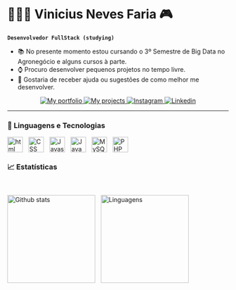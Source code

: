 # 🧑🏿‍💻 Vinicius Neves Faria 🎮

**`Desenvolvedor FullStack (studying)`**

- 📚 No presente momento estou cursando o 3º Semestre de Big Data no Agronegócio e alguns cursos à parte.
- ⌚ Procuro desenvolver pequenos projetos no tempo livre.
- 🧐 Gostaria de receber ajuda ou sugestões de como melhor me desenvolver.

<p align="center">
  <a href="https://vininevesfaria-exe.github.io/portfolio/">
    <img alt="My portfolio" title="My portfolio" src="https://custom-icon-badges.demolab.com/badge/-portfolio-purple?style=for-the-badge&logoColor=white&logo=repo"/>
  </a>
  <a href="https://vininevesfaria-exe.github.io/portfolio/project.html">
    <img alt="My projects" title="My projects" src="https://custom-icon-badges.demolab.com/badge/-projects-rgb(34, 119, 0)?style=for-the-badge&logoColor=white&logo=code"/>
  </a>
  <a href="https://www.instagram.com/vincius_n/">
    <img alt="Instagram" title="My instagram" src="https://custom-icon-badges.demolab.com/badge/-Instagram-rgb(158, 3, 80)?style=for-the-badge&logoColor=white&logo=instagram"/>
  </a>
  <a href="https://www.linkedin.com/in/vinicius-neves-faria/">
    <img alt="Linkedin" title="My linkedin" src="https://custom-icon-badges.demolab.com/badge/-Linkedin-rgb(3, 88, 158)?style=for-the-badge&logoColor=white&logo=linkedin"/>
  </a>
</p>

---

### 🤖 Linguagens e Tecnologias

<img
  align='left'
  alt='html'
  title='html'
  width='35px'
  style="padding-right: 10px;"
  src="https://cdn.jsdelivr.net/gh/devicons/devicon@latest/icons/html5/html5-original.svg"
/>

<img
  align='left'
  alt='CSS'
  title='CSS'
  width='35px'
  style="padding-right: 10px;"
  src="https://cdn.jsdelivr.net/gh/devicons/devicon@latest/icons/css3/css3-original.svg"
/>

<img
  align='left'
  alt='Javascript'
  title='Javascript'
  width='35px'
  style="padding-right: 10px;"
  src="https://cdn.jsdelivr.net/gh/devicons/devicon@latest/icons/javascript/javascript-original.svg"
/>

<img
  align='left'
  alt='Java'
  title='Java'
  width='35px'
  style="padding-right: 10px;"
  src="https://cdn.jsdelivr.net/gh/devicons/devicon@latest/icons/java/java-original.svg"
/>

<img
  align='left'
  alt='MySQL'
  title='MySQL'
  width='35px'
  style="padding-right: 10px;"
  src="https://cdn.jsdelivr.net/gh/devicons/devicon@latest/icons/mysql/mysql-original-wordmark.svg"
/>

<img
  align='left'
  alt='PHP'
  title='PHP'
  width='35px'
  style="padding-right: 10px;"
  src="https://cdn.jsdelivr.net/gh/devicons/devicon@latest/icons/php/php-original.svg"
/>

<br>
<br>

### 📈 Estatísticas

<br>

<p>
  <img
  align='left'
  alt='Github stats'
  height='200'
  style="padding-right: 10px;"
  src="https://github-readme-stats.vercel.app/api?username=vininevesfaria-exe&show_icons=true&theme=midnight-purple&include_all_commits=true&locale=pt-br"
  />
  <img
  align='left'
  alt='Linguagens'
  height='200'
  style="padding-right: 10px;"
  src="https://github-readme-stats.vercel.app/api/top-langs/?username=vininevesfaria-exe&theme=midnight-purple&custom_title=Tecnologias&langs_count=9"
  />
</p>
